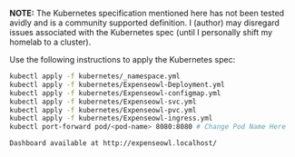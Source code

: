 **NOTE:** The Kubernetes specification mentioned here has not been tested avidly and is a community supported definition. I (author) may disregard issues associated with the Kubernetes spec (until I personally shift my homelab to a cluster). 

Use the following instructions to apply the Kubernetes spec:

```bash
kubectl apply -f kubernetes/_namespace.yml
kubectl apply -f kubernetes/Expenseowl-Deployment.yml
kubectl apply -f kubernetes/Expenseowl-configmap.yml
kubectl apply -f kubernetes/Expenseowl-svc.yml
kubectl apply -f kubernetes/Expenseowl-pvc.yml
kubectl apply -f kubernetes/Expenseowl-ingress.yml
kubectl port-forward pod/<pod-name> 8080:8080 # Change Pod Name Here
```

```
Dashboard available at http://expenseowl.localhost/
```

